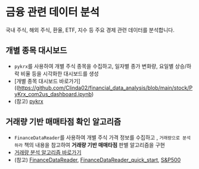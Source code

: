 # 금융 관련 데이터 분석

국내 주식, 해외 주식, 환율, ETF, 지수 등 주요 경제 관련 데이터를 분석합니다. 

## 개별 종목 대시보드
- `pykrx`를 사용하여 개별 주식 종목을 수집하고, 일자별 종가 변화량, 요일별 상승/하락 비율 등을 시각화한 대시보드를 생성
- [개별 종목 대시보드 바로가기]((https://github.com/Clinda02/financial_data_analysis/blob/main/stock/PyKrx_com2us_dashboard.ipynb)
- (참고) [pykrx](https://github.com/sharebook-kr/pykrx)


## 거래량 기반 매매타점 확인 알고리즘
- `FinanceDataReader`를 사용하여 개별 주식 가격 정보를 수집하고 , `거래량으로 분석하라` 책의 내용을 참고하여 **거래량 기반 매매타점** 판별 알고리즘을 구현
- [거래량 분석 알고리즘 바로가기](https://github.com/Clinda02/financial_data_analysis/blob/main/stock/FinanceDataReader_trading_volume.ipynb)
- (참고) [FinanceDataReader](https://financedata.github.io/posts/finance-data-reader-users-guide.html), [FinanceDataReader_quick_start](https://github.com/FinanceData/FinanceDataReader#quick-start), [S&P500]()
